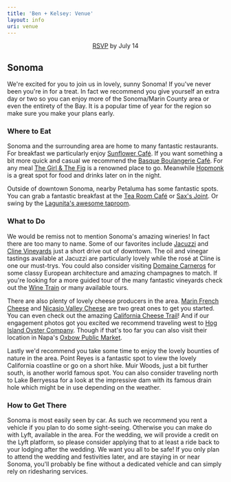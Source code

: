 ```yaml
---
title: 'Ben + Kelsey: Venue'
layout: info
uri: venue
---
```


<center><a href="/rsvp">RSVP</a> by July 14</center>

## Sonoma

We're excited for you to join us in lovely, sunny Sonoma! If you've never been you're in for a treat. In fact we recommend you give yourself an extra day or two so you can enjoy more of the Sonoma/Marin County area or even the entirety of the Bay. It is a popular time of year for the region so make sure you make your plans early.

### Where to Eat

Sonoma and the surrounding area are home to many fantastic restaurants. For breakfast we particularly enjoy [Sunflower Caf&#233;](http://www.sonomasunflower.com/). If you want something a bit more quick and casual we recommend the [Basque Boulangerie Caf&#233;](http://www.basqueboulangerie.com/). For any meal [The Girl & The Fig](https://www.thegirlandthefig.com/) is a renowned place to go. Meanwhile [Hopmonk](https://www.hopmonk.com/sonoma/) is a great spot for food and drinks later on in the night.

Outside of downtown Sonoma, nearby Petaluma has some fantastic spots. You can grab a fantastic breakfast at the [Tea Room Caf&#233;](http://www.tearoomcafe.com/) or [Sax's Joint](https://www.saxsjoint.com/). Or swing by the [Lagunita's awesome taproom](https://lagunitas.com/taproom/petaluma).

### What to Do

We would be remiss not to mention Sonoma's amazing wineries! In fact there are too many to name. Some of our favorites include [Jacuzzi](https://www.jacuzziwines.com/) and [Cline Vineyards](https://clinecellars.com/) just a short drive out of downtown. The oil and vinegar tastings available at Jacuzzi are particularly lovely while the ros&#233; at Cline is one our must-trys. You could also consider visiting [Domaine Carneros](https://www.domainecarneros.com/) for some classy European architecture and amazing champagnes to match. If you're looking for a more guided tour of the many fantastic vineyards check out the [Wine Train](https://www.winetrain.com/) or many available tours.

There are also plenty of lovely cheese producers in the area. [Marin French Cheese](https://marinfrenchcheese.com/) and [Nicasio Valley Cheese](https://nicasiocheese.com/) are two great ones to get you started. You can even check out the amazing [California Cheese Trail](http://cheesetrail.org/)! And if our engagement photos got you excited we recommend traveling west to [Hog Island Oyster Company](https://hogislandoysters.com/). Though if that's too far you can also visit their location in Napa's [Oxbow Public Market](https://oxbowpublicmarket.com/).

Lastly we'd recommend you take some time to enjoy the lovely bounties of nature in the area. Point Reyes is a fantastic spot to view the lovely California coastline or go on a short hike. Muir Woods, just a bit further south, is another world famous spot. You can also consider traveling north to Lake Berryessa for a look at the impressive dam with its famous drain hole which might be in use depending on the weather.

### How to Get There

Sonoma is most easily seen by car. As such we recommend you rent a vehicle if you plan to do some sight-seeing. Otherwise you can make do with Lyft, available in the area. For the wedding, we will provide a credit on the Lyft platform, so please consider applying that to at least a ride back to your lodging after the wedding. We want you all to be safe! If you only plan to attend the wedding and festivities later, and are staying in or near Sonoma, you'll probably be fine without a dedicated vehicle and can simply rely on ridesharing services.